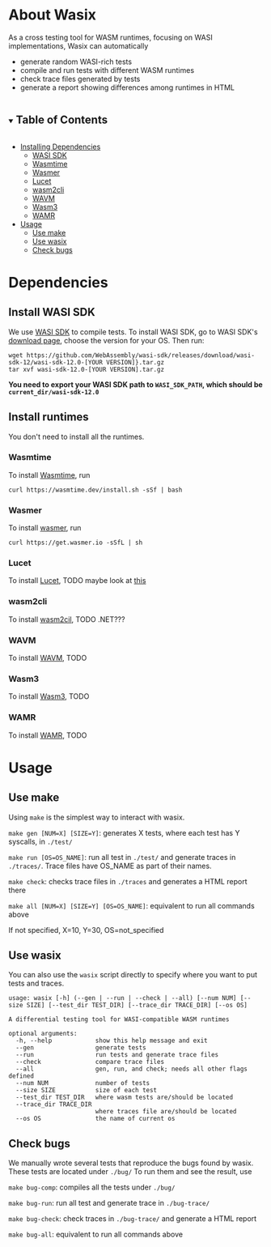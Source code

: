 # About Wasix
As a cross testing tool for WASM runtimes, focusing on WASI implementations, Wasix can automatically

- generate random WASI-rich tests
- compile and run tests with different WASM runtimes
- check trace files generated by tests
- generate a report showing differences among runtimes in HTML

<!-- TABLE OF CONTENTS -->
<details open="open">
  <summary><h2 style="display: inline-block">Table of Contents</h2></summary>
  <ul>
    <li>
      <a href="#dependencies">Installing Dependencies</a>
      <ul>
        <li><a href="#install-wasi-sdk">WASI SDK</a></li>
        <li><a href="#wasmtime">Wasmtime</a></li>
        <li><a href="#wasmer">Wasmer</a></li>
        <li><a href="#lucet">Lucet</a></li>
        <li><a href="#wasm2cli">wasm2cli</a></li>
        <li><a href="#wavm">WAVM</a></li>
        <li><a href="#wasm3">Wasm3</a></li>
        <li><a href="#wamr">WAMR</a></li>
      </ul>
    </li>
    <li>
      <a href="#usage">Usage</a>
      <ul>
        <li><a href="#use-make">Use make</a></li>
        <li><a href="#use-wasix">Use wasix</a></li>
        <li><a href="#check-bugs">Check bugs</a></li>
      </ul>
    </li>
  </ul>
</details>

# Dependencies

## Install WASI SDK
We use [WASI SDK](https://github.com/WebAssembly/wasi-sdk) to compile tests.
To install WASI SDK, go to WASI SDK's [download page](https://github.com/WebAssembly/wasi-sdk/releases), choose the version for your OS.
Then run:
```
wget https://github.com/WebAssembly/wasi-sdk/releases/download/wasi-sdk-12/wasi-sdk-12.0-[YOUR VERSION]}.tar.gz
tar xvf wasi-sdk-12.0-[YOUR VERSION].tar.gz
```

**You need to export your WASI SDK path to `WASI_SDK_PATH`, which should be `current_dir/wasi-sdk-12.0`**


## Install runtimes
You don't need to install all the runtimes.

### Wasmtime
To install [Wasmtime](https://github.com/bytecodealliance/wasmtime), run
```
curl https://wasmtime.dev/install.sh -sSf | bash
```

### Wasmer
To install [wasmer](https://github.com/wasmerio/wasmer), run
```
curl https://get.wasmer.io -sSfL | sh
```

### Lucet
To install [Lucet](https://github.com/bytecodealliance/lucet),
TODO maybe look at [this](https://bytecodealliance.github.io/lucet/Overview.html)

### wasm2cli
To install [wasm2cil](https://github.com/ericsink/wasm2cil),
TODO .NET???

### WAVM
To install [WAVM](https://github.com/WAVM/WAVM),
TODO

### Wasm3
To install [Wasm3](https://github.com/wasm3/wasm3),
TODO

### WAMR
To install [WAMR](https://github.com/wasm3/wasm3),
TODO

# Usage

## Use make
Using `make` is the simplest way to interact with wasix.

`make gen [NUM=X] [SIZE=Y]`: generates X tests, where each test has Y syscalls, in `./test/`

`make run [OS=OS_NAME]`: run all test in `./test/` and generate traces in `./traces/`.
Trace files have OS_NAME as part of their names.

`make check`: checks trace files in `./traces` and generates a HTML report there

`make all [NUM=X] [SIZE=Y] [OS=OS_NAME]`: equivalent to run all commands above

If not specified, X=10, Y=30, OS=not_specified

## Use wasix
You can also use the `wasix` script directly to specify where you want to put tests and traces.
```
usage: wasix [-h] (--gen | --run | --check | --all) [--num NUM] [--size SIZE] [--test_dir TEST_DIR] [--trace_dir TRACE_DIR] [--os OS]

A differential testing tool for WASI-compatible WASM runtimes

optional arguments:
  -h, --help            show this help message and exit
  --gen                 generate tests
  --run                 run tests and generate trace files
  --check               compare trace files
  --all                 gen, run, and check; needs all other flags defined
  --num NUM             number of tests
  --size SIZE           size of each test
  --test_dir TEST_DIR   where wasm tests are/should be located
  --trace_dir TRACE_DIR
                        where traces file are/should be located
  --os OS               the name of current os
```

## Check bugs
We manually wrote several tests that reproduce the bugs found by wasix.
These tests are located under `./bug/`
To run them and see the result, use

`make bug-comp`: compiles all the tests under `./bug/`

`make bug-run`: run all test and generate trace in `./bug-trace/`

`make bug-check`: check traces in `./bug-trace/` and generate a HTML report

`make bug-all`: equivalent to run all commands above
